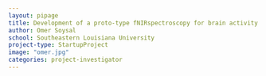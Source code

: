 ```yaml
---
layout: pipage
title: Development of a proto-type fNIRspectroscopy for brain activity recognition
author: Omer Soysal
school: Southeastern Louisiana University
project-type: StartupProject
image: "omer.jpg"
categories: project-investigator
---
```

